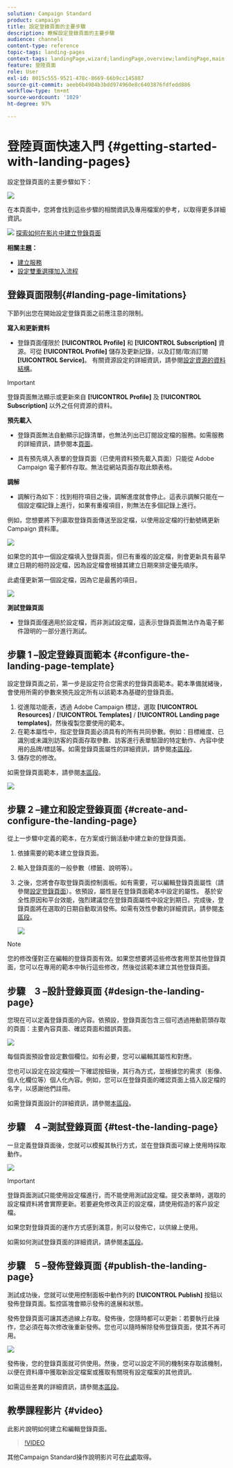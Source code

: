 ```yaml
---
solution: Campaign Standard
product: campaign
title: 設定登錄頁面的主要步驟
description: 瞭解設定登錄頁面的主要步驟
audience: channels
content-type: reference
topic-tags: landing-pages
context-tags: landingPage,wizard;landingPage,overview;landingPage,main
feature: 登陸頁面
role: User
exl-id: 8015c555-9521-478c-8669-66b9cc145887
source-git-commit: aeeb6b4984b3bdd974960e8c6403876fdfedd886
workflow-type: tm+mt
source-wordcount: '1029'
ht-degree: 97%

---
```


# 登陸頁面快速入門 {#getting-started-with-landing-pages}

設定登錄頁面的主要步驟如下：

![](assets/lp_steps.png)

在本頁面中，您將會找到這些步驟的相關資訊及專用檔案的參考，以取得更多詳細資訊。

![](assets/do-not-localize/how-to-video.png) [探索如何在影片中建立登錄頁面](#video)

**相關主題：**

* [建立服務](../../audiences/using/creating-a-service.md)
* [設定雙重選擇加入流程](setting-up-a-double-opt-in-process.md)

## 登錄頁面限制{#landing-page-limitations}

下節列出您在開始設定登錄頁面之前應注意的限制。

**寫入和更新資料**

* 登錄頁面僅限於 **[!UICONTROL Profile]** 和 **[!UICONTROL Subscription]** 資源。可從 **[!UICONTROL Profile]** 儲存及更新記錄，以及訂閱/取消訂閱 **[!UICONTROL Service]**。
有關資源設定的詳細資訊，請參閱[設定資源的資料結構](../../developing/using/configuring-the-resource-s-data-structure.md)。

>[!IMPORTANT]
>
>登錄頁面無法顯示或更新來自 **[!UICONTROL Profile]** 及 **[!UICONTROL Subscription]** 以外之任何資源的資料。

**預先載入**

* 登錄頁面無法自動顯示記錄清單，也無法列出已訂閱設定檔的服務。如需服務的詳細資訊，請參閱本[頁面](../../audiences/using/creating-a-service.md)。

* 具有預先填入表單的登錄頁面（已使用資料預先載入頁面）只能從 Adobe Campaign 電子郵件存取。無法從網站頁面存取此類表格。

**調解**

* 調解行為如下：找到相符項目之後，調解進度就會停止。這表示調解只能在一個設定檔記錄上進行，如果有重複項目，則無法在多個記錄上進行。

例如，您想要將下列贏取登錄頁面傳送至設定檔，以使用設定檔的行動號碼更新 Campaign 資料庫。

![](assets/landing_page_limitation_1.png)

如果您的其中一個設定檔填入登錄頁面，但已有重複的設定檔，則會更新具有最早建立日期的相符設定檔，因為設定檔會根據其建立日期來排定優先順序。

此處僅更新第一個設定檔，因為它是最舊的項目。

![](assets/landing_page_limitation_2.png)

**測試登錄頁面**

* 登錄頁面僅適用於設定檔，而非測試設定檔，這表示登錄頁面無法作為電子郵件證明的一部分進行測試。

## 步驟 1 –設定登錄頁面範本 {#configure-the-landing-page-template}

設定登錄頁面之前，第一步是設定符合您需求的登錄頁面範本。範本準備就緒後，會使用所需的參數來預先設定所有以該範本為基礎的登錄頁面。

1. 從進階功能表，透過 Adobe Campaign 標誌，選取 **[!UICONTROL Resources]** / **[!UICONTROL Templates]** / **[!UICONTROL Landing page templates]**，然後複製您要使用的範本。
1. 在範本屬性中，指定登錄頁面必須具有的所有共同參數。例如：目標維度、已識別或未識別訪客的頁面存取參數、訪客進行表單驗證的特定動作、內容中使用的品牌/標誌等。如需登錄頁面屬性的詳細資訊，請參閱[本區段](../../channels/using/configuring-landing-page.md)。
1. 儲存您的修改。

如需登錄頁面範本，請參閱[本區段](../../channels/using/getting-started-with-landing-pages.md)。

![](assets/lp-steps1.png)

## 步驟 2 –建立和設定登錄頁面 {#create-and-configure-the-landing-page}

從上一步驟中定義的範本，在方案或行銷活動中建立新的登錄頁面。

1. 依據需要的範本建立登錄頁面。
1. 輸入登錄頁面的一般參數（標籤、說明等）。
1. 之後，您將會存取登錄頁面控制面板。如有需要，可以編輯登錄頁面屬性（請參閱[設定登錄頁面](../../channels/using/configuring-landing-page.md)）。依預設，屬性是在登錄頁面範本中設定的屬性。
基於安全性原因和平台效能，強烈建議您在登錄頁面屬性中設定到期日。完成後，登錄頁面將在選取的日期自動取消發佈。如需有效性參數的詳細資訊，請參閱[本區段](../../channels/using/testing-publishing-landing-page.md#setting-up-validity-parameters)。

   ![](assets/lp-steps3.png)

>[!NOTE]
>
>您的修改僅對正在編輯的登錄頁面有效。如果您想要將這些修改套用至其他登錄頁面，您可以在專用的範本中執行這些修改，然後從該範本建立其他登錄頁面。

## 步驟　3 –設計登錄頁面 {#design-the-landing-page}

您現在可以定義登錄頁面的內容。依預設，登錄頁面包含三個可透過捲動箭頭存取的頁面：主要內容頁面、確認頁面和錯誤頁面。

![](assets/lp-steps4.png)

每個頁面預設會設定數個欄位。如有必要，您可以編輯其屬性和對應。

您也可以設定在設定檔按一下確認按鈕後，其行為方式，並根據您的需求（影像、個人化欄位等）個人化內容。例如，您可以在登錄頁面的確認頁面上插入設定檔的名字，以感謝他們註冊。

如需登錄頁面設計的詳細資訊，請參閱[本區段](../../channels/using/designing-a-landing-page.md)。

## 步驟　4 –測試登錄頁面 {#test-the-landing-page}

一旦定義登錄頁面後，您就可以模擬其執行方式，並在登錄頁面可線上使用時採取動作。

![](assets/lp-steps5.png)

>[!IMPORTANT]
>
>登錄頁面測試只能使用設定檔進行，而不能使用測試設定檔。提交表單時，選取的設定檔資料將會實際更新。若要避免修改真正的設定檔，請使用假造的客戶設定檔。

如果您對登錄頁面的運作方式感到滿意，則可以發佈它，以供線上使用。

如需如何測試登錄頁面的詳細資訊，請參閱[本區段](../../channels/using/testing-publishing-landing-page.md#testing-the-landing-page-)。

## 步驟　5 –發佈登錄頁面 {#publish-the-landing-page}

測試成功後，您就可以使用控制面板中動作列的 **[!UICONTROL Publish]** 按鈕以發佈登錄頁面。監控區塊會顯示發佈的進展和狀態。

發佈登錄頁面可讓其透過線上存取。發佈後，您隨時都可以更新：若要執行此操作，您必須在每次修改後重新發佈。您也可以隨時解除發佈登錄頁面，使其不再可用。

![](assets/lp-steps6.png)

發佈後，您的登錄頁面就可供使用。然後，您可以設定不同的機制來存取該機制，以便在資料庫中獲取新設定檔案或獲取有關現有設定檔案的其他資訊。

如需這些差異的詳細資訊，請參閱[本區段](../../channels/using/testing-publishing-landing-page.md#publishing-a-landing-page)。

## 教學課程影片 {#video}

此影片說明如何建立和編輯登錄頁面。

>[!VIDEO](https://video.tv.adobe.com/v/24093?quality=12)

其他Campaign Standard操作說明影片可在[此處](https://experienceleague.adobe.com/docs/campaign-standard-learn/tutorials/overview.html?lang=zh-Hant)取得。
